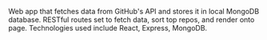 Web app that fetches data from GitHub's API and stores it in local MongoDB database. RESTful routes set to fetch data, sort top repos, and render onto page. Technologies used include React, Express, MongoDB.
